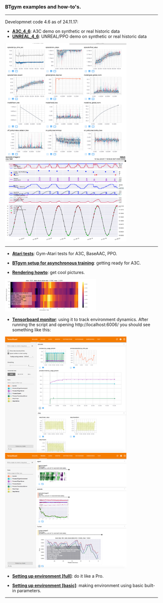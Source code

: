 ### BTgym examples and how-to's.

****

Developmnet code 4.6 as of 24.11.17:

- **[A3C_4_6](./a3c_random_on_synth_or_real_data_4_6.ipynb)**: A3C demo on synthetic or real historic data 
- **[UNREAL_4_6](./unreal_random_on_synth_or_real_data_4_6.ipynb)**: UNREAL/PPO demo on synthetic or real historic data

[<img src="./img/2017-11-23_12.52.26.png" width="400">](./img/2017-11-23_12.52.26.png) [<img src="./img/2017-11-24_18.37.50.png" width="400">](./img/2017-11-24_18.37.50.png) 

****
- **[Atari tests](./atari_tests)**: Gym-Atari tests for A3C, BaseAAC, PPO.

- **[BTgym setup for asynchronous training](./async_btgym_workers.ipynb)**: getting ready for A3C.

- **[Rendering howto](./rendering_howto.ipynb)**: get cool pictures.
    
[<img src="./img/ag_state_magma.png" width="300">](./img/ag_state_magma.png)

- **[Tensorboard monitor](./tensorboard_monitor.ipynb)**: using it to track environment dynamics.
 After running the script and opening http://localhost:6006/ you should see something like this:

[<img src="./img/tb_1_2017-07-06.png " width="400">](./img/tb_1_2017-07-06.png) [<img src="./img/tb_2_2017-07-06.png " width="400">](./img/tb_2_2017-07-06.png)

- **[Setting up environment [full]](./setting_up_environment_full.ipynb)**: do it like a Pro.

- **[Setting up environment [basic]](./setting_up_environment_basic.ipynb)**: making environment using basic built-in parameters.


 ****

  
 
